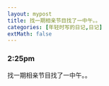 ```yaml
---
layout: mypost
title: 找一期相亲节目找了一中午。。
categories: [年轻时写的日记,日记]
extMath: false
---
```

### 2:25pm

找一期相亲节目找了一中午。。

